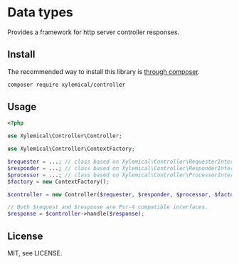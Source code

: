 # Data types

Provides a framework for http server controller responses.

## Install

The recommended way to install this library is [through composer](http://getcomposer.org).

```sh
composer require xylemical/controller
```

## Usage

```php
<?php

use Xylemical\Controller\Controller;

use Xylemical\Controller\ContextFactory;

$requester = ...; // class based on Xylemical\Controller\RequesterInterface
$responder = ...; // class based on Xylemical\Controller\ResponderInterface
$processor = ...; // class based on Xylemical\Controller\ProcessorInterface
$factory = new ContextFactory();

$controller = new Controller($requester, $responder, $processor, $factory);

// Both $request and $response are Psr-4 compatible interfaces.
$response = $controller->handle($response);

```

## License

MIT, see LICENSE.
